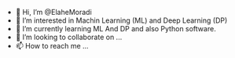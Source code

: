 - 👋 Hi, I’m @ElaheMoradi
- 👀 I’m interested in Machin Learning (ML) and Deep Learning (DP)
- 🌱 I’m currently learning ML And DP and also Python software.
- 💞️ I’m looking to collaborate on ...
- 📫 How to reach me ...

<!---
ElaheMoradi/ElaheMoradi is a ✨ special ✨ repository because its `README.md` (this file) appears on your GitHub profile.
You can click the Preview link to take a look at your changes.
--->
